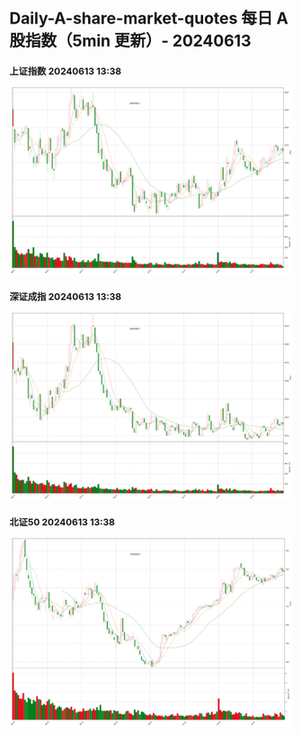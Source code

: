 
# Daily-A-share-market-quotes 每日 A 股指数（5min 更新）- 20240613

### 上证指数 20240613 13:38
![](./fig/2024/6/20240613-sh000001.png)

### 深证成指 20240613 13:38
![](./fig/2024/6/20240613-sz399001.png)

### 北证50 20240613 13:38
![](./fig/2024/6/20240613-bj899050.png)
